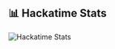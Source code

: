 ## 📊 Hackatime Stats

![Hackatime Stats](https://github-readme-stats.hackclub.dev/api/wakatime?username=2044&api_domain=hackatime.hackclub.com&theme=ambient_gradient&custom_title=Hackatime+Stats&layout=compact&cache_seconds=0&langs_count=8
)
